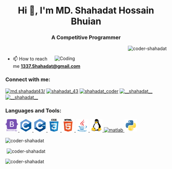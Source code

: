 <h1 align="center">Hi 👋, I'm MD. Shahadat Hossain Bhuian</h1>
<h3 align="center">A Competitive Programmer</h3>

<p align="right"> <img src="https://komarev.com/ghpvc/?username=coder-shahadat&label=Profile%20views&color=0e75b6&style=flat" alt="coder-shahadat" /> </p>
<img align="right" alt="Coding" width="350" src="https://lh3.googleusercontent.com/7hY9hv0Inr-yLvcqk8D5vRR9SRK6rSY4-Og4Y1QWZmhTr-j9V6lspyjBK3dBIap3-U8Ifsf_vO6jnPodbaQSq5kb2i8a7irZjDrGAJ4_iX_pciD8hK9aMFM3m1pJQ-XQK2m1k4o7n5rUV2PmF6bzwuu2ffKpi6s2kCgogSY9jrCUqjqNbhemWVk1ZMNd-sFq7kXjPWR0Pcbj1k4TILlqMtUruM134peUjgYQBAhn_p0IoAE0rh_ngwxz4Vhti6gMDU6IEuHgRLeh1no0qvpWs8Un_O4H1IyDpn1HbT_Y1r0WVqOMcEGD0yQFswc5UXbwVf2eZeApQCYjltCfNNqzyCOpOxH4LLr1uFmsRIE_C5TFnRqbK2y_FULpJ6bStroJrBFDKDfntwLU8qEs_bX2_bK8oCFbzu0IA9mXA90JCiVq3A2OyniBTt_9Sj5Dmy9mDTgoZy0iEqEAp4kI-WEtVWVovidrUjV3TZq01Twgh1Ej9o8tdEnsBzKfD3BFiMCP76qN7CJWgPLRtqL8GgZjD-T6MyEQ2Cjuc2WYHSxYUjkHTkQH9LjJzXkkvn8YSwW3C17rHWwgMBuygCO2sKXAFCxy0yAzJDo-r6--yDotMkOPRaT7susYahD4RWJYtW-MhlelY-BPrZRhmd9YMYj5auaqHjOLWQHM6q7CQ0ddtJjBtmT7lLADfxcWGPg7dEkjRW8rkErWD9UWCTNofiH-X_3VuzIR8BgtF9nZPsNZ72oQg1uban4JnlxeyyuivA=s607-no?authuser=0">

- 📫 How to reach me **1337.Shahadat@gmail.com**

<h3 align="left">Connect with me:</h3>
<p align="left">
<a href="https://fb.com/md.shahadat43/" target="blank"><img align="center" src="https://raw.githubusercontent.com/rahuldkjain/github-profile-readme-generator/master/src/images/icons/Social/facebook.svg" alt="md.shahadat43/" height="30" width="40" /></a>
<a href="https://www.codechef.com/users/shahadat_43" target="blank"><img align="center" src="https://cdn.jsdelivr.net/npm/simple-icons@3.1.0/icons/codechef.svg" alt="shahadat_43" height="30" width="40" /></a>
<a href="https://www.hackerrank.com/shahadat_coder" target="blank"><img align="center" src="https://raw.githubusercontent.com/rahuldkjain/github-profile-readme-generator/master/src/images/icons/Social/hackerrank.svg" alt="shahadat_coder" height="30" width="40" /></a>
<a href="https://codeforces.com/profile/__shahadat__" target="blank"><img align="center" src="https://raw.githubusercontent.com/rahuldkjain/github-profile-readme-generator/master/src/images/icons/Social/codeforces.svg" alt="__shahadat__" height="30" width="40" /></a>
<a href="https://www.leetcode.com/__shahadat__" target="blank"><img align="center" src="https://raw.githubusercontent.com/rahuldkjain/github-profile-readme-generator/master/src/images/icons/Social/leet-code.svg" alt="__shahadat__" height="30" width="40" /></a>
</p>

<h3 align="left">Languages and Tools:</h3>
<p align="left"> <a href="https://getbootstrap.com" target="_blank" rel="noreferrer"> <img src="https://raw.githubusercontent.com/devicons/devicon/master/icons/bootstrap/bootstrap-plain-wordmark.svg" alt="bootstrap" width="40" height="40"/> </a> <a href="https://www.cprogramming.com/" target="_blank" rel="noreferrer"> <img src="https://raw.githubusercontent.com/devicons/devicon/master/icons/c/c-original.svg" alt="c" width="40" height="40"/> </a> <a href="https://www.w3schools.com/cpp/" target="_blank" rel="noreferrer"> <img src="https://raw.githubusercontent.com/devicons/devicon/master/icons/cplusplus/cplusplus-original.svg" alt="cplusplus" width="40" height="40"/> </a> <a href="https://www.w3schools.com/css/" target="_blank" rel="noreferrer"> <img src="https://raw.githubusercontent.com/devicons/devicon/master/icons/css3/css3-original-wordmark.svg" alt="css3" width="40" height="40"/> </a> <a href="https://www.w3.org/html/" target="_blank" rel="noreferrer"> <img src="https://raw.githubusercontent.com/devicons/devicon/master/icons/html5/html5-original-wordmark.svg" alt="html5" width="40" height="40"/> </a> <a href="https://www.java.com" target="_blank" rel="noreferrer"> <img src="https://raw.githubusercontent.com/devicons/devicon/master/icons/java/java-original.svg" alt="java" width="40" height="40"/> </a> <a href="https://www.linux.org/" target="_blank" rel="noreferrer"> <img src="https://raw.githubusercontent.com/devicons/devicon/master/icons/linux/linux-original.svg" alt="linux" width="40" height="40"/> </a> <a href="https://www.mathworks.com/" target="_blank" rel="noreferrer"> <img src="https://upload.wikimedia.org/wikipedia/commons/2/21/Matlab_Logo.png" alt="matlab" width="40" height="40"/> </a> <a href="https://www.python.org" target="_blank" rel="noreferrer"> <img src="https://raw.githubusercontent.com/devicons/devicon/master/icons/python/python-original.svg" alt="python" width="40" height="40"/> </a> </p>

<p><img align="center" src="https://github-readme-stats.vercel.app/api/top-langs?username=coder-shahadat&show_icons=true&locale=en&layout=compact" alt="coder-shahadat" /></p>

<p>&nbsp;<img align="center" src="https://github-readme-stats.vercel.app/api?username=coder-shahadat&show_icons=true&locale=en" alt="coder-shahadat" /></p>

<p><img align="center" src="https://github-readme-streak-stats.herokuapp.com/?user=coder-shahadat&" alt="coder-shahadat" /></p>

